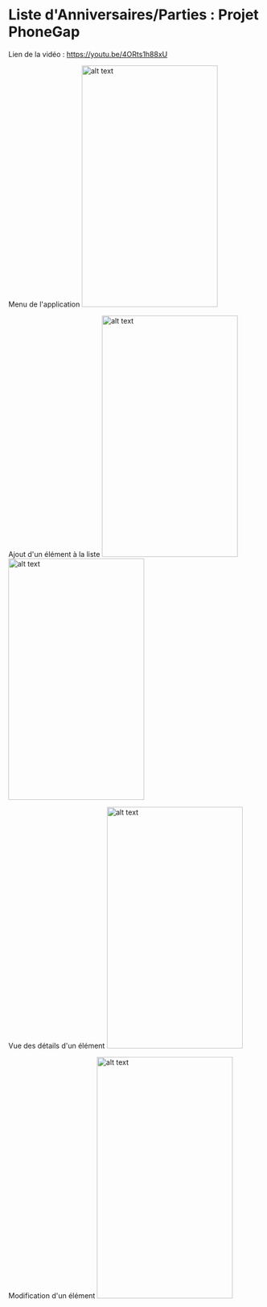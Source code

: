 # Liste d'Anniversaires/Parties : Projet PhoneGap

Lien de la vidéo : https://youtu.be/4ORts1h88xU

Menu de l'application
<img src="https://lh3.googleusercontent.com/3l3AbQeYD-IPU7MyIa9j5TDRz3Vo2KSgk0eiIqSrlad7QdYm0dlOWRetIukJOUl7m0uM2-hqEDI5iF2mtgACBzf8Zj5kEnOv_CFJ6xj4NS1jUqbbXMUVRff3zZbY3ABl6_qemdgf7Q=w2400" alt="alt text" width="270" height="480">

Ajout d'un élément à la liste
<img src="https://lh3.googleusercontent.com/n1vFYdL4jEfkNWgK4nv7q8V1sPmGxUQsuPIDPJ7fB3hJ63C_xOaLophF-Rzk2CnTB2n0vbU0ru06VRRwFq3H9niRJUZdZu598urV15hFNiv30sshZ5aIi4UUOB5d_ahZsDQ7SM24wg=w2400" alt="alt text" width="270" height="480">
<img src="https://lh3.googleusercontent.com/SpEm8DHGFShE2c41BC-r9vxR6QzRx91u2zYs8neNfqsbJML4pSlctf0DvGl2vFQ3qlv_Gw5440cOddAOOnEshA3WnAp7CiGBFeIr22JCGc0me5NfW1A-OhfW6_KcuyXKkFLTGY9g8w=w2400" alt="alt text" width="270" height="480">

Vue des détails d'un élément
<img src="https://lh3.googleusercontent.com/JESpYzjjz9IJ7821I8HmRLMxZ8IAn_w5JCdTVWEYWIesVoeYYNITZu9n2PYiYnzyvoM8Xvr6jmD7OgrJimJgHM6y6W7_DfaNqILIXGG4sUf1mPDCGAdBAD60148nWleCVZVEuz9eRw=w2400" alt="alt text" width="270" height="480">

Modification d'un élément
<img src="https://lh3.googleusercontent.com/preJkYCB3SPcnAhE9opashvRyX4JgGPDJHF2qMAGwtMv7v0Bc9T44koVzlDrqkKKGfdZR17vzg0y_72mPt06kEixVzgQ9iE3NOYRAzwfwO8eUnH5R1dt_O0Jp8icAO28SW_JFFEkjA=w2400" alt="alt text" width="270" height="480">
